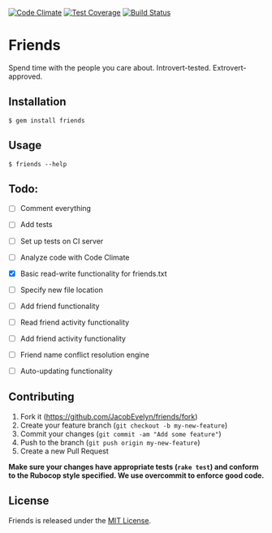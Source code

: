 [![Code Climate](https://codeclimate.com/github/JacobEvelyn/friends/badges/gpa.svg)](https://codeclimate.com/github/JacobEvelyn/friends) [![Test Coverage](https://codeclimate.com/github/JacobEvelyn/friends/badges/coverage.svg)](https://codeclimate.com/github/JacobEvelyn/friends) [![Build Status](https://travis-ci.org/JacobEvelyn/friends.svg)](https://travis-ci.org/JacobEvelyn/friends)


# Friends

Spend time with the people you care about. Introvert-tested. Extrovert-approved.

## Installation

    $ gem install friends

## Usage

    $ friends --help

## Todo:

- [ ] Comment everything
- [ ] Add tests
- [ ] Set up tests on CI server
- [ ] Analyze code with Code Climate
- [X] Basic read-write functionality for friends.txt
- [ ] Specify new file location
- [ ] Add friend functionality
- [ ] Read friend activity functionality
- [ ] Add friend activity functionality
- [ ] Friend name conflict resolution engine
- [ ] Auto-updating functionality


## Contributing

1. Fork it (https://github.com/JacobEvelyn/friends/fork)
2. Create your feature branch (`git checkout -b my-new-feature`)
3. Commit your changes (`git commit -am "Add some feature"`)
4. Push to the branch (`git push origin my-new-feature`)
5. Create a new Pull Request

**Make sure your changes have appropriate tests (`rake test`) and
conform to the Rubocop style specified. We use overcommit to enforce
good code.**

## License

Friends is released under the
[MIT License](https://github.com/JacobEvelyn/friends/blob/master/LICENSE.txt).
